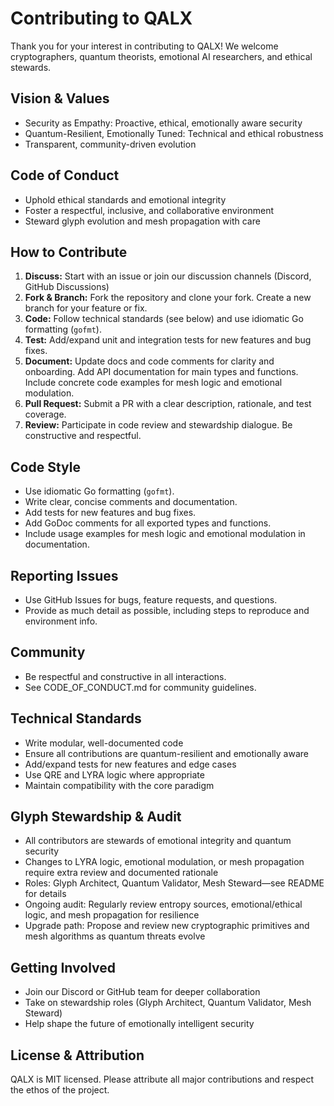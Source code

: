 # Contributing to QALX

Thank you for your interest in contributing to QALX! We welcome cryptographers, quantum theorists, emotional AI researchers, and ethical stewards.

## Vision & Values
- Security as Empathy: Proactive, ethical, emotionally aware security
- Quantum-Resilient, Emotionally Tuned: Technical and ethical robustness
- Transparent, community-driven evolution

## Code of Conduct
- Uphold ethical standards and emotional integrity
- Foster a respectful, inclusive, and collaborative environment
- Steward glyph evolution and mesh propagation with care


## How to Contribute
1. **Discuss:** Start with an issue or join our discussion channels (Discord, GitHub Discussions)
2. **Fork & Branch:** Fork the repository and clone your fork. Create a new branch for your feature or fix.
3. **Code:** Follow technical standards (see below) and use idiomatic Go formatting (`gofmt`).
4. **Test:** Add/expand unit and integration tests for new features and bug fixes.
5. **Document:** Update docs and code comments for clarity and onboarding. Add API documentation for main types and functions. Include concrete code examples for mesh logic and emotional modulation.
6. **Pull Request:** Submit a PR with a clear description, rationale, and test coverage.
7. **Review:** Participate in code review and stewardship dialogue. Be constructive and respectful.

## Code Style
- Use idiomatic Go formatting (`gofmt`).
- Write clear, concise comments and documentation.
- Add tests for new features and bug fixes.
- Add GoDoc comments for all exported types and functions.
- Include usage examples for mesh logic and emotional modulation in documentation.

## Reporting Issues
- Use GitHub Issues for bugs, feature requests, and questions.
- Provide as much detail as possible, including steps to reproduce and environment info.

## Community
- Be respectful and constructive in all interactions.
- See CODE_OF_CONDUCT.md for community guidelines.

## Technical Standards
- Write modular, well-documented code
- Ensure all contributions are quantum-resilient and emotionally aware
- Add/expand tests for new features and edge cases
- Use QRE and LYRA logic where appropriate
- Maintain compatibility with the core paradigm

## Glyph Stewardship & Audit
- All contributors are stewards of emotional integrity and quantum security
- Changes to LYRA logic, emotional modulation, or mesh propagation require extra review and documented rationale
- Roles: Glyph Architect, Quantum Validator, Mesh Steward—see README for details
- Ongoing audit: Regularly review entropy sources, emotional/ethical logic, and mesh propagation for resilience
- Upgrade path: Propose and review new cryptographic primitives and mesh algorithms as quantum threats evolve

## Getting Involved
- Join our Discord or GitHub team for deeper collaboration
- Take on stewardship roles (Glyph Architect, Quantum Validator, Mesh Steward)
- Help shape the future of emotionally intelligent security

## License & Attribution
QALX is MIT licensed. Please attribute all major contributions and respect the ethos of the project.
